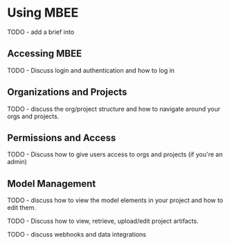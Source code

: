 # Using MBEE

TODO - add a brief into

## Accessing MBEE

TODO - Discuss login and authentication and how to log in

## Organizations and Projects

TODO - discuss the org/project structure and how to navigate around your orgs
and projects.

## Permissions and Access

TODO - Discuss how to give users access to orgs and projects (if you're an 
admin)

## Model Management

TODO - discuss how to view the model elements in your project and how to edit
them.

TODO - Discuss how to view, retrieve, upload/edit project artifacts.

TODO - discuss webhooks and data integrations
